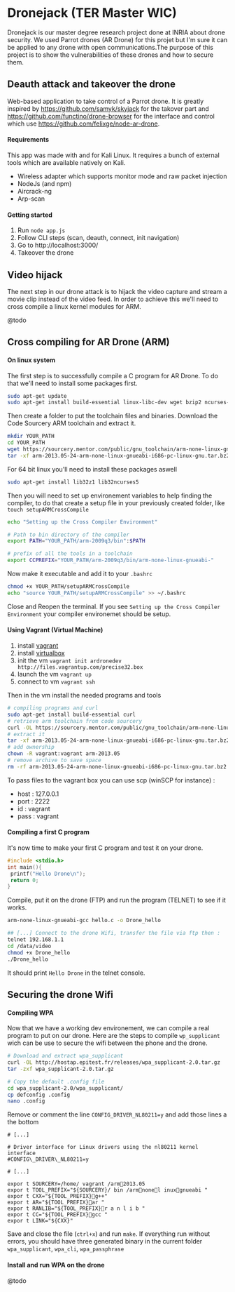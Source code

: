# Dronejack (TER Master WIC)
Dronejack is our master degree research project done at INRIA about drone security. We used Parrot drones (AR Drone) for this projet but I'm sure it can be applied to any drone with open communications.The purpose of this project is to show the vulnerabilities of these drones and how to secure them.

## Deauth attack and takeover the drone
Web-based application to take control of a Parrot drone. It is greatly inspired by https://github.com/samyk/skyjack for the takover part and https://github.com/functino/drone-browser for the interface and control which use https://github.com/felixge/node-ar-drone.

#### Requirements

This app was made with and for Kali Linux. It requires a bunch of external tools which are available natively on Kali.

- Wireless adapter which supports monitor mode and raw packet injection
- NodeJs (and npm)
- Aircrack-ng
- Arp-scan

#### Getting started

1. Run `node app.js`
2. Follow CLI steps (scan, deauth, connect, init navigation)
3. Go to http://localhost:3000/
4. Takeover the drone


## Video hijack

The next step in our drone attack is to hijack the video capture and stream a movie clip instead
of the video feed. In order to achieve this we'll need to cross compile a linux kernel modules for ARM.

@todo

## Cross compiling for AR Drone (ARM)

#### On linux system
The first step is to successfully compile a C program for AR Drone. To do that we'll need to install some packages first.

```sh
sudo apt-get update
sudo apt-get install build-essential linux-libc-dev wget bzip2 ncurses-dev git cmake cmake-curses-gui cmake-qt-gui config-manager wput
```

Then create a folder to put the toolchain files and binaries. Download the Code Sourcery ARM toolchain and extract it.

```sh
mkdir YOUR_PATH
cd YOUR_PATH
wget https://sourcery.mentor.com/public/gnu_toolchain/arm-none-linux-gnueabi/arm-2013.05-24-arm-none-linux-gnueabi-i686-pc-linux-gnu.tar.bz2
tar -xf arm-2013.05-24-arm-none-linux-gnueabi-i686-pc-linux-gnu.tar.bz2
```

For 64 bit linux you'll need to install these packages aswell

```sh
sudo apt-get install lib32z1 lib32ncurses5
```

Then you will need to set up environement variables to help finding the compiler, to do that create a setup file in your previously created folder, like `touch setupARMCrossCompile`

```sh
echo "Setting up the Cross Compiler Environment"

# Path to bin directory of the compiler
export PATH="YOUR_PATH/arm-2009q3/bin":$PATH

# prefix of all the tools in a toolchain
export CCPREFIX="YOUR_PATH/arm-2009q3/bin/arm-none-linux-gnueabi-"
```

Now make it executable and add it to your `.bashrc`

```sh
chmod +x YOUR_PATH/setupARMCrossCompile
echo "source YOUR_PATH/setupARMCrossCompile" >> ~/.bashrc
```

Close and Reopen the terminal. If you see `Setting up the Cross Compiler Environment` your compiler environemet should be setup.

#### Using Vagrant (Virtual Machine)

1. install [vagrant](https://www.vagrantup.com/)
2. install [virtualbox](https://www.virtualbox.org/)
3. init the vm `vagrant init ardronedev http://files.vagrantup.com/precise32.box`
4. launch the vm `vagrant up`
5. connect to vm `vagrant ssh`

Then in the vm install the needed programs and tools

```sh
# compiling programs and curl
sudo apt-get install build-essential curl
# retrieve arm toolchain from code sourcery
curl -OL https://sourcery.mentor.com/public/gnu_toolchain/arm-none-linux-gnueabi/arm-2013.05-24-arm-none-linux-gnueabi-i686-pc-linux-gnu.tar.bz2
# extract it
tar -xf arm-2013.05-24-arm-none-linux-gnueabi-i686-pc-linux-gnu.tar.bz2
# add ownership
chown -R vagrant:vagrant arm-2013.05
# remove archive to save space
rm -rf arm-2013.05-24-arm-none-linux-gnueabi-i686-pc-linux-gnu.tar.bz2
```

To pass files to the vagrant box you can use scp (winSCP for instance) :
- host : 127.0.0.1
- port : 2222
- id : vagrant
- pass : vagrant

#### Compiling a first C program

It's now time to make your first C program and test it on your drone.

```c
#include <stdio.h>
int main(){
 printf("Hello Drone\n");
 return 0;
}
```

Compile, put it on the drone (FTP) and run the program (TELNET) to see if it works.

```sh
arm-none-linux-gnueabi-gcc hello.c -o Drone_hello

## [...] Connect to the drone Wifi, transfer the file via ftp then :
telnet 192.168.1.1
cd /data/video
chmod +x Drone_hello
./Drone_hello
```

It should print `Hello Drone` in the telnet console.

## Securing the drone Wifi
#### Compiling WPA

Now that we have a working dev environement, we can compile a real program to put on our drone. Here are the steps to compile `wp_supplicant` wich can be use to secure the wifi between the phone and the drone.

```sh
# Download and extract wpa_supplicant
curl -OL http://hostap.epitest.fr/releases/wpa_supplicant-2.0.tar.gz
tar -zxf wpa_supplicant-2.0.tar.gz

# Copy the default .config file
cd wpa_supplicant-2.0/wpa_supplicant/
cp defconfig .config
nano .config
```
Remove or comment the line `CONFIG_DRIVER_NL80211=y` and add those lines a the bottom

```
# [...]

# Driver interface for Linux drivers using the nl80211 kernel interface
#CONFIG\_DRIVER\_NL80211=y

# [...]

expor t SOURCERY=/home/ vagrant /arm􀀀2013.05
expor t TOOL_PREFIX="${SOURCERY}/ bin /arm􀀀none􀀀l inux􀀀gnueabi "
expor t CXX="${TOOL_PREFIX}􀀀g++"
expor t AR="${TOOL_PREFIX}􀀀ar "
expor t RANLIB="${TOOL_PREFIX}􀀀r a n l i b "
expor t CC="${TOOL_PREFIX}􀀀gcc "
expor t LINK="${CXX}"
```

Save and close the file (`ctrl+x`) and run `make`. If everything run without errors, you should have three generated binary in the current folder `wpa_supplicant`, `wpa_cli`, `wpa_passphrase`

#### Install and run WPA on the drone

@todo
